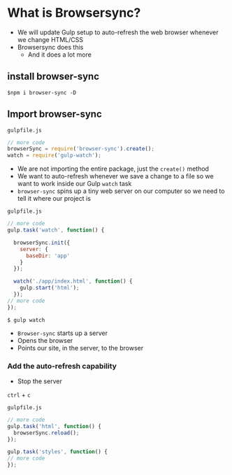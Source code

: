 # What is Browsersync?
* We will update Gulp setup to auto-refresh the web browser whenever we change HTML/CSS
* Browsersync does this
    - And it does a lot more

## install browser-sync
`$npm i browser-sync -D`

## Import browser-sync
`gulpfile.js`

```js
// more code
browserSync = require('browser-sync').create();
watch = require('gulp-watch');
```

* We are not importing the entire package, just the `create()` method
* We want to auto-refresh whenever we save a change to a file so we want to work inside our Gulp `watch` task
* `browser-sync` spins up a tiny web server on our computer so we need to tell it where our project is

`gulpfile.js`

```js
// more code
gulp.task('watch', function() {

  browserSync.init({
    server: {
      baseDir: 'app'
    }
  });

  watch('./app/index.html', function() {
    gulp.start('html');
  });
// more code
});
```

`$ gulp watch`

* `Browser-sync` starts up a server
* Opens the browser
* Points our site, in the server, to the browser

### Add the auto-refresh capability
* Stop the server

`ctrl` + `c`

`gulpfile.js`

```js
// more code
gulp.task('html', function() {
  browserSync.reload();
});

gulp.task('styles', function() {
// more code
});
```



